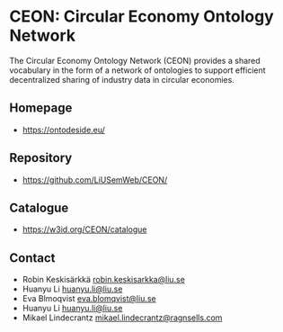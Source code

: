 # CEON: Circular Economy Ontology Network

The Circular Economy Ontology Network (CEON) provides a shared vocabulary in the form of a network of ontologies to support efficient decentralized sharing of industry data in circular economies.

## Homepage
- https://ontodeside.eu/

## Repository
- https://github.com/LiUSemWeb/CEON/

## Catalogue
- https://w3id.org/CEON/catalogue

## Contact

* Robin Keskisärkkä <robin.keskisarkka@liu.se>
* Huanyu Li <huanyu.li@liu.se>
* Eva Blmoqvist <eva.blomqvist@liu.se>
* Huanyu Li <huanyu.li@liu.se>
* Mikael Lindecrantz <mikael.lindecrantz@ragnsells.com>